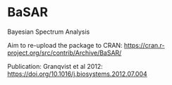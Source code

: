 # BaSAR
Bayesian Spectrum Analysis

Aim to re-upload the package to CRAN: 
https://cran.r-project.org/src/contrib/Archive/BaSAR/

Publication: Granqvist et al 2012:
https://doi.org/10.1016/j.biosystems.2012.07.004
